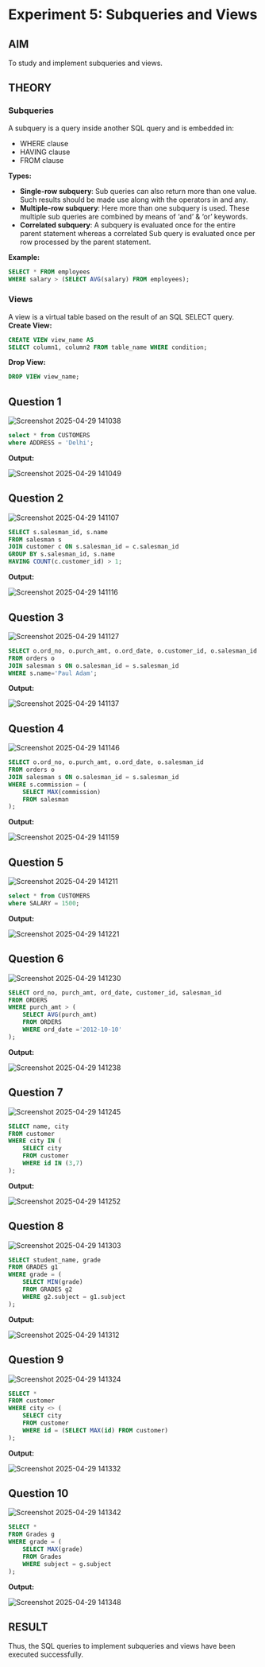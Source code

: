 # Experiment 5: Subqueries and Views

## AIM
To study and implement subqueries and views.

## THEORY

### Subqueries
A subquery is a query inside another SQL query and is embedded in:
- WHERE clause
- HAVING clause
- FROM clause

**Types:**
- **Single-row subquery**:
  Sub queries can also return more than one value. Such results should be made use along with the operators in and any.
- **Multiple-row subquery**:
  Here more than one subquery is used. These multiple sub queries are combined by means of ‘and’ & ‘or’ keywords.
- **Correlated subquery**:
  A subquery is evaluated once for the entire parent statement whereas a correlated Sub query is evaluated once per row processed by the parent statement.

**Example:**
```sql
SELECT * FROM employees
WHERE salary > (SELECT AVG(salary) FROM employees);
```
### Views
A view is a virtual table based on the result of an SQL SELECT query.
**Create View:**
```sql
CREATE VIEW view_name AS
SELECT column1, column2 FROM table_name WHERE condition;
```
**Drop View:**
```sql
DROP VIEW view_name;
```

**Question 1**
--


![Screenshot 2025-04-29 141038](https://github.com/user-attachments/assets/c35dd010-6f7b-41ec-81c3-2563667a3b40)


```sql
select * from CUSTOMERS
where ADDRESS = 'Delhi';
```

**Output:**

![Screenshot 2025-04-29 141049](https://github.com/user-attachments/assets/39392372-2706-45e7-8153-968c7ba2e34d)


**Question 2**
---


![Screenshot 2025-04-29 141107](https://github.com/user-attachments/assets/75113eda-b685-4c99-ab69-cff61cdb14c4)


```sql
SELECT s.salesman_id, s.name
FROM salesman s
JOIN customer c ON s.salesman_id = c.salesman_id
GROUP BY s.salesman_id, s.name
HAVING COUNT(c.customer_id) > 1;
```

**Output:**

![Screenshot 2025-04-29 141116](https://github.com/user-attachments/assets/5c0a6297-ead0-4ce5-a086-6df1694318df)


**Question 3**
---


![Screenshot 2025-04-29 141127](https://github.com/user-attachments/assets/525060e6-0f85-4b02-bed6-e78cb5e010b9)


```sql
SELECT o.ord_no, o.purch_amt, o.ord_date, o.customer_id, o.salesman_id
FROM orders o
JOIN salesman s ON o.salesman_id = s.salesman_id
WHERE s.name='Paul Adam';
```

**Output:**

![Screenshot 2025-04-29 141137](https://github.com/user-attachments/assets/25363768-e7d8-4025-b003-b5f6095f07c4)


**Question 4**
---


![Screenshot 2025-04-29 141146](https://github.com/user-attachments/assets/4c2365c6-ecec-4c5c-9759-4ce01b1b4459)


```sql
SELECT o.ord_no, o.purch_amt, o.ord_date, o.salesman_id
FROM orders o
JOIN salesman s ON o.salesman_id = s.salesman_id
WHERE s.commission = (
    SELECT MAX(commission)
    FROM salesman
);
```

**Output:**



![Screenshot 2025-04-29 141159](https://github.com/user-attachments/assets/dd030e9c-9b01-46c3-8419-b6605399ddd9)


**Question 5**
---


![Screenshot 2025-04-29 141211](https://github.com/user-attachments/assets/42ab71b9-eb56-457f-ae98-f4b412edd8c2)


```sql
select * from CUSTOMERS
where SALARY = 1500;
```

**Output:**


![Screenshot 2025-04-29 141221](https://github.com/user-attachments/assets/a9f928d4-2b00-453a-9f66-6dd019242608)


**Question 6**
---


![Screenshot 2025-04-29 141230](https://github.com/user-attachments/assets/7662c4f1-4b50-4296-ae13-75a966ef12e2)


```sql
SELECT ord_no, purch_amt, ord_date, customer_id, salesman_id
FROM ORDERS
WHERE purch_amt > (
    SELECT AVG(purch_amt)
    FROM ORDERS
    WHERE ord_date ='2012-10-10'
);
```

**Output:**


![Screenshot 2025-04-29 141238](https://github.com/user-attachments/assets/e5f7efa8-0f3e-4e72-b5ff-196ca827a0e2)


**Question 7**
---


![Screenshot 2025-04-29 141245](https://github.com/user-attachments/assets/712bf45c-d7cd-4128-97c1-b66680adb209)


```sql
SELECT name, city
FROM customer
WHERE city IN (
    SELECT city
    FROM customer
    WHERE id IN (3,7)
);
```

**Output:**


![Screenshot 2025-04-29 141252](https://github.com/user-attachments/assets/d1dd3642-3746-4fbe-a5d4-79fd03b778b7)


**Question 8**
---


![Screenshot 2025-04-29 141303](https://github.com/user-attachments/assets/37ea3736-54c7-4d85-8952-0dcbf43e3d2b)


```sql
SELECT student_name, grade
FROM GRADES g1
WHERE grade = (
    SELECT MIN(grade)
    FROM GRADES g2
    WHERE g2.subject = g1.subject
);
```

**Output:**


![Screenshot 2025-04-29 141312](https://github.com/user-attachments/assets/dc46652f-18a9-4e62-8001-5c4ee513cd44)


**Question 9**
---


![Screenshot 2025-04-29 141324](https://github.com/user-attachments/assets/2a6b5c7d-fda0-4984-8441-0a84af9465b1)

```sql
SELECT *
FROM customer
WHERE city <> (
    SELECT city
    FROM customer
    WHERE id = (SELECT MAX(id) FROM customer)
);
```

**Output:**



![Screenshot 2025-04-29 141332](https://github.com/user-attachments/assets/17931586-0016-4576-991a-e2887f36ed6f)


**Question 10**
---


![Screenshot 2025-04-29 141342](https://github.com/user-attachments/assets/77ce1581-266f-48e9-8f3a-2dbfd8195218)


```sql
SELECT *
FROM Grades g
WHERE grade = (
    SELECT MAX(grade)
    FROM Grades
    WHERE subject = g.subject
);
```

**Output:**


![Screenshot 2025-04-29 141348](https://github.com/user-attachments/assets/2c7782ad-7eff-45e2-9218-210a5691d27f)



## RESULT
Thus, the SQL queries to implement subqueries and views have been executed successfully.
